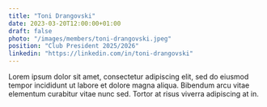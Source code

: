 ```yaml
---
title: "Toni Drangovski"
date: 2023-03-20T12:00:00+01:00
draft: false
photo: "/images/members/toni-drangovski.jpeg"
position: "Club President 2025/2026"
linkedin: "https://linkedin.com/in/toni-drangovski"
---
```


Lorem ipsum dolor sit amet, consectetur adipiscing elit, sed do eiusmod tempor incididunt ut labore et dolore magna aliqua. Bibendum arcu vitae elementum curabitur vitae nunc sed. Tortor at risus viverra adipiscing at in.
